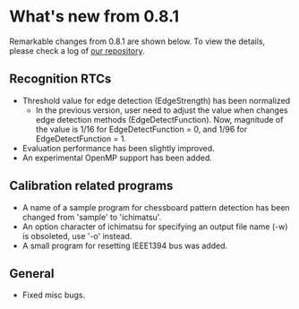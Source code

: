 # What's new from 0.8.1 #

Remarkable changes from 0.8.1 are shown below. To view the details, please check a log of [our repository](http://code.google.com/p/openvgr/source/list).

## Recognition RTCs ##
  * Threshold value for edge detection (EdgeStrength) has been normalized
    * In the previous version, user need to adjust the value when changes edge detection methods (EdgeDetectFunction). Now, magnitude of the value is 1/16 for EdgeDetectFunction = 0, and 1/96 for EdgeDetectFunction = 1.
  * Evaluation performance has been slightly improved.
  * An experimental OpenMP support has been added.

## Calibration related programs ##
  * A name of a sample program for chessboard pattern detection has been changed from 'sample' to 'ichimatsu'.
  * An option character of ichimatsu for specifying an output file name (-w) is obsoleted, use '-o' instead.
  * A small program for resetting IEEE1394 bus was added.

## General ##
  * Fixed misc bugs.